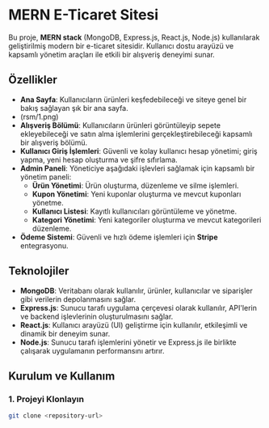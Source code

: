 # MERN E-Ticaret Sitesi

Bu proje, **MERN stack** (MongoDB, Express.js, React.js, Node.js) kullanılarak geliştirilmiş modern bir e-ticaret sitesidir. Kullanıcı dostu arayüzü ve kapsamlı yönetim araçları ile etkili bir alışveriş deneyimi sunar.

## Özellikler

- **Ana Sayfa**: Kullanıcıların ürünleri keşfedebileceği ve siteye genel bir bakış sağlayan şık bir ana sayfa.
- (rsm/1.png)
- **Alışveriş Bölümü**: Kullanıcıların ürünleri görüntüleyip sepete ekleyebileceği ve satın alma işlemlerini gerçekleştirebileceği kapsamlı bir alışveriş bölümü.
- **Kullanıcı Giriş İşlemleri**: Güvenli ve kolay kullanıcı hesap yönetimi; giriş yapma, yeni hesap oluşturma ve şifre sıfırlama.
- **Admin Paneli**: Yöneticiye aşağıdaki işlevleri sağlamak için kapsamlı bir yönetim paneli:
  - **Ürün Yönetimi**: Ürün oluşturma, düzenleme ve silme işlemleri.
  - **Kupon Yönetimi**: Yeni kuponlar oluşturma ve mevcut kuponları yönetme.
  - **Kullanıcı Listesi**: Kayıtlı kullanıcıları görüntüleme ve yönetme.
  - **Kategori Yönetimi**: Yeni kategoriler oluşturma ve mevcut kategorileri düzenleme.
- **Ödeme Sistemi**: Güvenli ve hızlı ödeme işlemleri için **Stripe** entegrasyonu.

## Teknolojiler

- **MongoDB**: Veritabanı olarak kullanılır, ürünler, kullanıcılar ve siparişler gibi verilerin depolanmasını sağlar.
- **Express.js**: Sunucu tarafı uygulama çerçevesi olarak kullanılır, API'lerin ve backend işlevlerinin oluşturulmasını sağlar.
- **React.js**: Kullanıcı arayüzü (UI) geliştirme için kullanılır, etkileşimli ve dinamik bir deneyim sunar.
- **Node.js**: Sunucu tarafı işlemlerini yönetir ve Express.js ile birlikte çalışarak uygulamanın performansını artırır.

## Kurulum ve Kullanım

### 1. Projeyi Klonlayın

```bash
git clone <repository-url>
